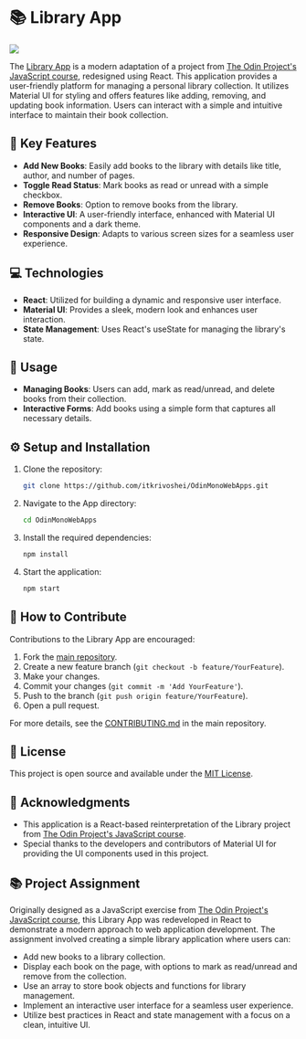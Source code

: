 # 📚 Library App
![](https://github.com/itkrivoshei/OdinMonoWebApps/blob/main/media/Library.gif?raw=true)

The [Library App](https://itkrivoshei.github.io/OdinMonoWebApps/#/LibraryApp) is a modern adaptation of a project from [The Odin Project's JavaScript course](https://www.theodinproject.com/lessons/node-path-javascript-library), redesigned using React. This application provides a user-friendly platform for managing a personal library collection. It utilizes Material UI for styling and offers features like adding, removing, and updating book information. Users can interact with a simple and intuitive interface to maintain their book collection.

## 🌟 Key Features

- **Add New Books**: Easily add books to the library with details like title, author, and number of pages.
- **Toggle Read Status**: Mark books as read or unread with a simple checkbox.
- **Remove Books**: Option to remove books from the library.
- **Interactive UI**: A user-friendly interface, enhanced with Material UI components and a dark theme.
- **Responsive Design**: Adapts to various screen sizes for a seamless user experience.

## 💻 Technologies

- **React**: Utilized for building a dynamic and responsive user interface.
- **Material UI**: Provides a sleek, modern look and enhances user interaction.
- **State Management**: Uses React's useState for managing the library's state.

## 🚀 Usage

- **Managing Books**: Users can add, mark as read/unread, and delete books from their collection.
- **Interactive Forms**: Add books using a simple form that captures all necessary details.

## ⚙️ Setup and Installation

1. Clone the repository:
   ```bash
   git clone https://github.com/itkrivoshei/OdinMonoWebApps.git
   ```
2. Navigate to the App directory:
   ```bash
   cd OdinMonoWebApps
   ```
3. Install the required dependencies:
   ```bash
   npm install
   ```
4. Start the application:
   ```bash
   npm start
   ```

## 🤝 How to Contribute

Contributions to the Library App are encouraged:

1. Fork the [main repository](https://github.com/itkrivoshei/OdinMonoWebApps).
2. Create a new feature branch (`git checkout -b feature/YourFeature`).
3. Make your changes.
4. Commit your changes (`git commit -m 'Add YourFeature'`).
5. Push to the branch (`git push origin feature/YourFeature`).
6. Open a pull request.

For more details, see the [CONTRIBUTING.md](https://github.com/itkrivoshei/OdinMonoWebApps/blob/master/CONTRIBUTING.md) in the main repository.

## 📜 License

This project is open source and available under the [MIT License](https://github.com/itkrivoshei/OdinMonoWebApps/blob/master/LICENSE).

## 🌟 Acknowledgments

- This application is a React-based reinterpretation of the Library project from [The Odin Project's JavaScript course](https://www.theodinproject.com/lessons/node-path-javascript-library).
- Special thanks to the developers and contributors of Material UI for providing the UI components used in this project.

## 📚 Project Assignment

Originally designed as a JavaScript exercise from [The Odin Project's JavaScript course](https://www.theodinproject.com/lessons/node-path-javascript-library), this Library App was redeveloped in React to demonstrate a modern approach to web application development. The assignment involved creating a simple library application where users can:

- Add new books to a library collection.
- Display each book on the page, with options to mark as read/unread and remove from the collection.
- Use an array to store book objects and functions for library management.
- Implement an interactive user interface for a seamless user experience.
- Utilize best practices in React and state management with a focus on a clean, intuitive UI.
